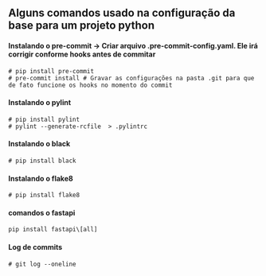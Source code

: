 ## Alguns comandos usado na configuração da base para um projeto python


#### Instalando o pre-commit -> Criar arquivo .pre-commit-config.yaml. Ele irá corrigir conforme hooks antes de commitar
```shell
# pip install pre-commit
# pre-commit install # Gravar as configurações na pasta .git para que de fato funcione os hooks no momento do commit
```


#### Instalando o pylint
```shell
# pip install pylint
# pylint --generate-rcfile  > .pylintrc
```

#### Instalando o black
```shell
# pip install black
```

#### Instalando o flake8
```shell
# pip install flake8
```

#### comandos o fastapi
```shell
pip install fastapi\[all]

```

#### Log de commits
```shell
# git log --oneline
```


